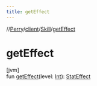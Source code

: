 ```yaml
---
title: getEffect
---
```

//[Perry](../../../index.html)/[client](../index.html)/[Skill](index.html)/[getEffect](get-effect.html)



# getEffect



[jvm]\
fun [getEffect](get-effect.html)(level: [Int](https://kotlinlang.org/api/latest/jvm/stdlib/kotlin/-int/index.html)): [StatEffect](../../server/-stat-effect/index.html)




